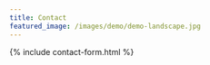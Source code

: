 ```yaml
---
title: Contact
featured_image: /images/demo/demo-landscape.jpg
---
```


{% include contact-form.html %} 